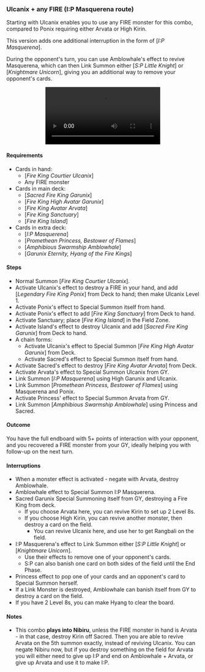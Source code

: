 ### Ulcanix + any FIRE (I:P Masquerena route)

Starting with Ulcanix enables you to use any FIRE monster for this combo, compared to Ponix requiring either Arvata or High Kirin.

This version adds one additional interruption in the form of [_I:P Masquerena_]. 

During the opponent's turn, you can use Amblowhale's effect to revive Masquerena, which can then Link Summon either [_S:P Little Knight_] or [_Knightmare Unicorn_], giving you an additional way to remove your opponent's cards.

<center>
<video controls>
  <source src="amblowhale-arvata/ulcanix-masquerena.mp4" type="video/mp4">
  Your browser does not support the MP4 format, or the &lt;video&gt; tag.
</video>
</center>

#### Requirements
- Cards in hand:
    - [_Fire King Courtier Ulcanix_]
    - Any FIRE monster
- Cards in main deck:
  - [_Sacred Fire King Garunix_]
  - [_Fire King High Avatar Garunix_]
  - [_Fire King Avatar Arvata_]
  - [_Fire King Sanctuary_]
  - [_Fire King Island_]
- Cards in extra deck:
  - [_I:P Masquerena_]
  - [_Promethean Princess, Bestower of Flames_]
  - [_Amphibious Swarmship Amblowhale_]
  - [_Garunix Eternity, Hyang of the Fire Kings_]

#### Steps
- Normal Summon [_Fire King Courtier Ulcanix_].
- Activate Ulcanix's effect to destroy a FIRE in your hand, and add [_Legendary Fire King Ponix_] from Deck to hand; then make Ulcanix Level 1.
- Activate Ponix's effect to Special Summon itself from hand.
- Activate Ponix's effect to add [_Fire King Sanctuary_] from Deck to hand.
- Activate Sanctuary; place [_Fire King Island_] in the Field Zone.
- Activate Island's effect to destroy Ulcanix and add [_Sacred Fire King Garunix_] from Deck to hand.
- A chain forms:
    - Activate Ulcanix's effect to Special Summon [_Fire King High Avatar Garunix_] from Deck.
    - Activate Sacred's effect to Special Summon itself from hand.
- Activate Sacred's effect to destroy [_Fire King Avatar Arvata_] from Deck.
- Activate Arvata's effect to Special Summon Ulcanix from GY.
- Link Summon [_I:P Masquerena_] using High Garunix and Ulcanix.
- Link Summon [_Promethean Princess, Bestower of Flames_] using Masquerena and Ponix.
- Activate Princess' effect to Special Summon Arvata from GY.
- Link Summon [_Amphibious Swarmship Amblowhale_] using Princess and Sacred.

#### Outcome
You have the full endboard with 5+ points of interaction with your opponent, and you recovered a FIRE monster from your GY, ideally helping you with follow-up on the next turn.

#### Interruptions
  - When a monster effect is activated - negate with Arvata, destroy Amblowhale.
  - Amblowhale effect to Special Summon I:P Masquerena.
  - Sacred Garunix Special Summoning itself from GY, destroying a Fire King from deck.
    - If you choose Arvata here, you can revive Kirin to set up 2 Level 8s.
    - If you choose High Kirin, you can revive another monster, then destroy a card on the field.
      - You can revive Ulcanix here, and use her to get Rangbali on the field.
  - I:P Masquerena's effect to Link Summon either [_S:P Little Knight_] or [_Knightmare Unicorn_].
    - Use their effects to remove one of your opponent's cards.
    - S:P can also banish one card on both sides of the field until the End Phase.
  - Princess effect to pop one of your cards and an opponent's card to Special Summon herself.
  - If a Link Monster is destroyed, Amblowhale can banish itself from GY to destroy a card on the field.
  - If you have 2 Level 8s, you can make Hyang to clear the board.

#### Notes
- This combo **plays into Nibiru**, unless the FIRE monster in hand is Arvata - in that case, destroy Kirin off Sacred. Then you are able to revive Arvata on the 5th summon exactly, instead of reviving Ulcanix. You can negate Nibiru now, but if you destroy something on the field for Arvata you will either need to give up I:P and end on Amblowhale + Arvata, or give up Arvata and use it to make I:P.

[read the steps here]: ../patterns/ulcanix.md#rangbali-on-demand
